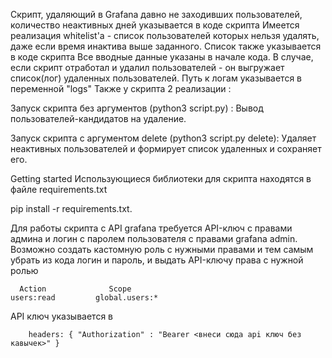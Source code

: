 Скрипт, удаляющий в Grafana давно не заходивших пользователей, количество неактивных дней указывается в коде скрипта
Имеется реализация whitelist'a - список пользователей которых нельзя удалять, даже если время инактива выше заданного. Список также указывается в коде скрипта
Все вводные данные указаны в начале кода.
В случае, если скрипт отработал и удалил пользователей - он выгружает список(лог) удаленных пользователей. Путь к логам указывается в переменной "logs"
Также у скрипта 2 реализации :


Запуск скрипта без аргументов (python3 script.py) :
Вывод пользователей-кандидатов на удаление.


Запуск скрипта с аргументом delete (python3 script.py delete):
Удаляет неактивных пользователей и формирует список удаленных и сохраняет его.



Getting started
Использующиеся библиотеки для скрипта находятся в файле requirements.txt

 pip install -r requirements.txt.


Для работы скрипта с API grafana требуется API-ключ с правами админа и логин с паролем пользователя с правами grafana admin.
Возможно создать кастомную роль с нужными правами и тем самым убрать из кода логин и пароль, и выдать API-ключу права с нужной ролью

      Action	          Scope
    users:read	       global.users:*


API ключ указывается в

        headers: { "Authorization" : "Bearer <внеси сюда api ключ без кавычек>" }
